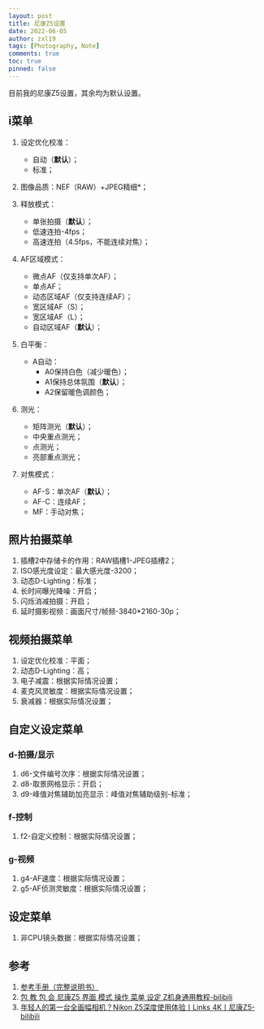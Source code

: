 ```yaml
---
layout: post
title: 尼康Z5设置
date: 2022-06-05
author: zxl19
tags: [Photography, Note]
comments: true
toc: true
pinned: false
---
```


目前我的尼康Z5设置，其余均为默认设置。

<!-- more -->

## i菜单

1. 设定优化校准：

    - 自动（**默认**）；
    - 标准；

2. 图像品质：NEF（RAW）+JPEG精细*；
3. 释放模式：

    - 单张拍摄（**默认**）；
    - 低速连拍-4fps；
    - 高速连拍（4.5fps，不能连续对焦）；

4. AF区域模式：

    - 微点AF（仅支持单次AF）；
    - 单点AF；
    - 动态区域AF（仅支持连续AF）；
    - 宽区域AF（S）；
    - 宽区域AF（L）；
    - 自动区域AF（**默认**）；

5. 白平衡：

    - A自动：
        - A0保持白色（减少暖色）；
        - A1保持总体氛围（**默认**）；
        - A2保留暖色调颜色；

6. 测光：

    - 矩阵测光（**默认**）；
    - 中央重点测光；
    - 点测光；
    - 亮部重点测光；

7. 对焦模式：

    - AF-S：单次AF（**默认**）；
    - AF-C：连续AF；
    - MF：手动对焦；

## 照片拍摄菜单

1. 插槽2中存储卡的作用：RAW插槽1-JPEG插槽2；
2. ISO感光度设定：最大感光度-3200；
3. 动态D-Lighting：标准；
4. 长时间曝光降噪：开启；
5. 闪烁消减拍摄：开启；
6. 延时摄影视频：画面尺寸/帧频-3840*2160-30p；

## 视频拍摄菜单

1. 设定优化校准：平面；
2. 动态D-Lighting：高；
3. 电子减震：根据实际情况设置；
4. 麦克风灵敏度：根据实际情况设置；
5. 衰减器：根据实际情况设置；

## 自定义设定菜单

### d-拍摄/显示

1. d6-文件编号次序：根据实际情况设置；
2. d8-取景网格显示：开启；
3. d9-峰值对焦辅助加亮显示：峰值对焦辅助级别-标准；

### f-控制

1. f2-自定义控制：根据实际情况设置；

### g-视频

1. g4-AF速度：根据实际情况设置；
2. g5-AF侦测灵敏度：根据实际情况设置；

## 设定菜单

1. 非CPU镜头数据：根据实际情况设置；

## 参考

1. [参考手册（完整说明书）](https://downloadcenter.nikonimglib.com/zh-cn/products/552/Z_5.html)
2. [包 教 包 会 尼康Z5 界面 模式 操作 菜单 设定 Z机身通用教程-bilibili](https://www.bilibili.com/video/BV1iS4y1N77P)
3. [年轻人的第一台全画幅相机？Nikon Z5深度使用体验丨Links 4K丨尼康Z5-bilibili](https://www.bilibili.com/video/BV1aZ4y1K7aC)
